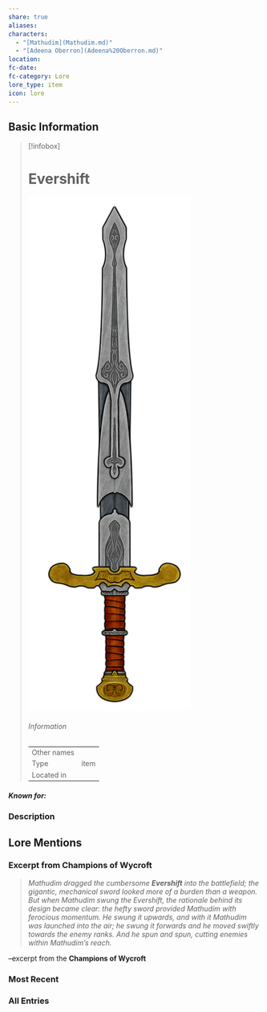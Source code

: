 ```yaml
---
share: true
aliases: 
characters:
  - "[Mathudim](Mathudim.md)"
  - "[Adeena Oberron](Adeena%20Oberron.md)"
location: 
fc-date: 
fc-category: Lore
lore_type: item
icon: lore
---
```

## Basic Information
> [!infobox]
> # Evershift
> ![cover hsmall](../zzz_attachments/Evershift.png)
> ###### Information
> |   |  |
> | ---- | ---- |
> | Other names | |
> | Type|item|
> | Located in | |
##### Known for:
### Description
## Lore Mentions
### Excerpt from **Champions of Wycroft**
>_Mathudim dragged the cumbersome **Evershift** into the battlefield; the gigantic, mechanical sword looked more of a burden than a weapon. But when Mathudim swung the Evershift, the rationale behind its design became clear: the hefty sword provided Mathudim with ferocious momentum. He swung it upwards, and with it Mathudim was launched into the air; he swung it forwards and he moved swiftly towards the enemy ranks. And he spun and spun, cutting enemies within Mathudim’s reach._
>
–excerpt from the **Champions of Wycroft**

### Most Recent

### All Entries
